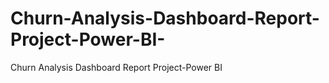 # Churn-Analysis-Dashboard-Report-Project-Power-BI-
Churn Analysis  Dashboard Report Project-Power BI 
